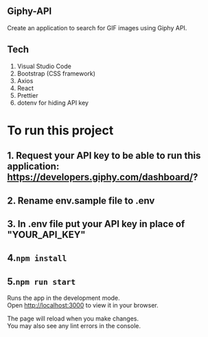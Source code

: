 ## Giphy-API
Create an application to search for GIF images using Giphy API.
## Tech 
 1. Visual Studio Code
 2. Bootstrap (CSS framework)
 3. Axios
 4. React
 5. Prettier
 6. dotenv for hiding API key
 
# To run this project
## 1. Request your API key to be able to run this application: https://developers.giphy.com/dashboard/?
## 2. Rename env.sample file to .env
## 3. In .env file put your API key in place of "YOUR_API_KEY"
## 4.`npm install`
## 5.`npm run start`

Runs the app in the development mode.\
Open [http://localhost:3000](http://localhost:3000) to view it in your browser.

The page will reload when you make changes.\
You may also see any lint errors in the console.

